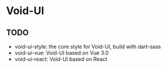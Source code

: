 # Void-UI

## TODO

- void-ui-style: the core style for Void-UI, build with dart-sass
- void-ui-vue: Void-UI based on Vue 3.0
- void-ui-react: Void-UI based on React
